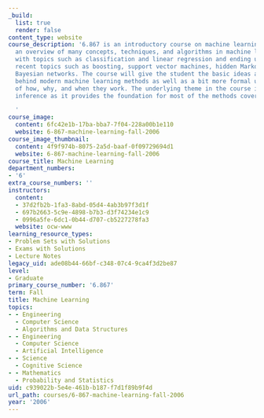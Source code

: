 ```yaml
---
_build:
  list: true
  render: false
content_type: website
course_description: '6.867 is an introductory course on machine learning which gives
  an overview of many concepts, techniques, and algorithms in machine learning, beginning
  with topics such as classification and linear regression and ending up with more
  recent topics such as boosting, support vector machines, hidden Markov models, and
  Bayesian networks. The course will give the student the basic ideas and intuition
  behind modern machine learning methods as well as a bit more formal understanding
  of how, why, and when they work. The underlying theme in the course is statistical
  inference as it provides the foundation for most of the methods covered.

  '
course_image:
  content: 6fc42e1b-17ba-bba7-7f04-228a00b1e110
  website: 6-867-machine-learning-fall-2006
course_image_thumbnail:
  content: 4f9f974b-8075-2a5d-baaf-0f09729694d1
  website: 6-867-machine-learning-fall-2006
course_title: Machine Learning
department_numbers:
- '6'
extra_course_numbers: ''
instructors:
  content:
  - 37d2fb2b-1fa3-8abd-05d4-4ab3b97f3d1f
  - 697b2663-5c9e-4898-b7b3-d3f74234e1c9
  - 0996a5fe-6dc1-0b44-d707-cb5227278fa3
  website: ocw-www
learning_resource_types:
- Problem Sets with Solutions
- Exams with Solutions
- Lecture Notes
legacy_uid: ade08b44-66bf-c348-07c4-9ca4f3d2be87
level:
- Graduate
primary_course_number: '6.867'
term: Fall
title: Machine Learning
topics:
- - Engineering
  - Computer Science
  - Algorithms and Data Structures
- - Engineering
  - Computer Science
  - Artificial Intelligence
- - Science
  - Cognitive Science
- - Mathematics
  - Probability and Statistics
uid: c939022b-5e4e-461b-b187-f7d1f89b9f4d
url_path: courses/6-867-machine-learning-fall-2006
year: '2006'
---
```

